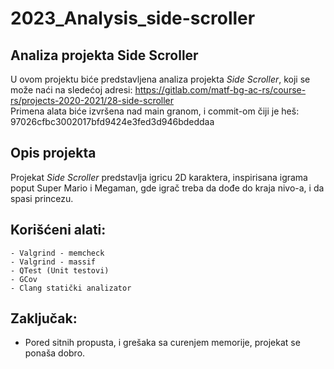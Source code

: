 # 2023_Analysis_side-scroller

## Analiza projekta Side Scroller

U ovom projektu biće predstavljena analiza projekta *Side Scroller*, koji se može naći na sledećoj adresi: https://gitlab.com/matf-bg-ac-rs/course-rs/projects-2020-2021/28-side-scroller <br />
Primena alata biće izvršena nad main granom, i commit-om čiji je heš: 97026cfbc3002017bfd9424e3fed3d946bdeddaa


## Opis projekta
Projekat *Side Scroller* predstavlja igricu 2D karaktera, inspirisana igrama poput Super Mario i Megaman, gde igrač treba da dođe do kraja nivo-a, i da spasi princezu.

## Korišćeni alati:
```
- Valgrind - memcheck
- Valgrind - massif
- QTest (Unit testovi)
- GCov
- Clang statički analizator
```

## Zaključak:
- Pored sitnih propusta, i grešaka sa curenjem memorije, projekat se ponaša dobro.

